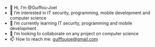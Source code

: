 - 👋 Hi, I’m @Guiffou-Joel
- 👀 I’m interested in IT security, programming, mobile development and computer science
- 🌱 I’m currently learning IT security, programming and mobile development
- 💞️ I’m looking to collaborate on any project on computer science
- 📫 How to reach me: guiffoujoe@gmail.com

<!---
Guiffou-Joel/Guiffou-Joel is a ✨ special ✨ repository because its `README.md` (this file) appears on your GitHub profile.
You can click the Preview link to take a look at your changes.
--->

